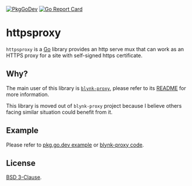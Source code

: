 [![PkgGoDev](https://pkg.go.dev/badge/go.yhsif.com/httpsproxy)](https://pkg.go.dev/go.yhsif.com/httpsproxy)
[![Go Report Card](https://goreportcard.com/badge/go.yhsif.com/httpsproxy)](https://goreportcard.com/report/go.yhsif.com/httpsproxy)

# httpsproxy

`httpsproxy` is a [Go](https://golang.org)
library provides an http serve mux that can work as an HTTPS proxy for a site
with self-signed https certificate.

## Why?

The main user of this library is
[`blynk-proxy`](https://github.com/fishy/blynk-proxy),
please refer to its
[README](https://github.com/fishy/blynk-proxy/blob/master/README.md)
for more information.

This library is moved out of `blynk-proxy` project because I believe others
facing similar situation could benefit from it.

## Example

Please refer to
[pkg.go.dev example](https://pkg.go.dev/go.yhsif.com/httpsproxy?tab=doc#example-package)
or
[blynk-proxy code](https://github.com/fishy/blynk-proxy/blob/master/main.go).

## License

[BSD 3-Clause](LICENSE).
